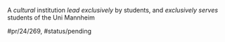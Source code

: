 ---
---

A *cultural* institution *lead exclusively* by students, and *exclusively serves* students of the Uni Mannheim

#pr/24/269, #status/pending